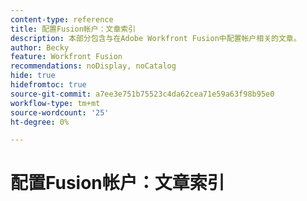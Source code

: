 ```yaml
---
content-type: reference
title: 配置Fusion帐户：文章索引
description: 本部分包含与在Adobe Workfront Fusion中配置帐户相关的文章。
author: Becky
feature: Workfront Fusion
recommendations: noDisplay, noCatalog
hide: true
hidefromtoc: true
source-git-commit: a7ee3e751b75523c4da62cea71e59a63f98b95e0
workflow-type: tm+mt
source-wordcount: '25'
ht-degree: 0%

---
```



# 配置Fusion帐户：文章索引

